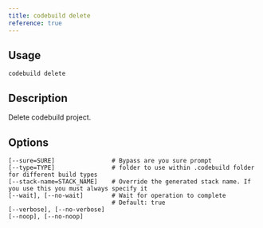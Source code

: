 ```yaml
---
title: codebuild delete
reference: true
---
```


## Usage

    codebuild delete

## Description

Delete codebuild project.


## Options

```
[--sure=SURE]                # Bypass are you sure prompt
[--type=TYPE]                # folder to use within .codebuild folder for different build types
[--stack-name=STACK_NAME]    # Override the generated stack name. If you use this you must always specify it
[--wait], [--no-wait]        # Wait for operation to complete
                             # Default: true
[--verbose], [--no-verbose]  
[--noop], [--no-noop]        
```

